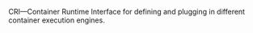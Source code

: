
CRI—Container Runtime Interface for defining and plugging in different container execution engines.